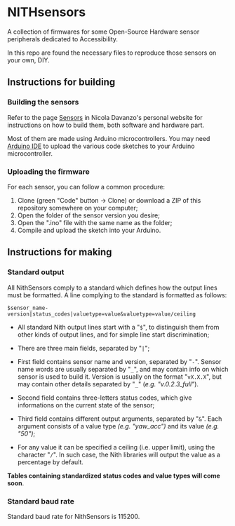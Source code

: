 # NITHsensors

A collection of firmwares for some Open-Source Hardware sensor peripherals dedicated to Accessibility.

In this repo are found the necessary files to reproduce those sensors on your own, DIY.

## Instructions for building

### Building the sensors

Refer to the page [Sensors](https://neeqstock.github.io/sensors/) in Nicola Davanzo's personal website for instructions on how to build them, both software and hardware part.

Most of them are made using Arduino microcontrollers.
You may need [Arduino IDE](https://www.arduino.cc/en/software) to upload the various code sketches to your Arduino microcontroller.

### Uploading the firmware

For each sensor, you can follow a common procedure:

1. Clone (green "Code" button -> Clone) or download a ZIP of this repository somewhere on your computer;
2. Open the folder of the sensor version you desire;
3. Open the ".ino" file with the same name as the folder;
4. Compile and upload the sketch into your Arduino.

## Instructions for making

### Standard output

All NithSensors comply to a standard which defines how the output lines must be formatted. A line complying to the standard is formatted as follows:

``$sensor_name-version|status_codes|valuetype=value&valuetype=value/ceiling``

- All standard Nith output lines start with a "``$``", to distinguish them from other kinds of output lines, and for simple line start discrimination;

- There are three main fields, separated by  "``|``";

- First field contains sensor name and version, separated by "``-``". Sensor name words are usually separated by "``_``", and may contain info on which sensor is used to build it. Version is usually on the format "``vX.X.X``", but may contain other details separated by "``_``"  (*e.g. "v.0.2.3_full"*).

- Second field contains three-letters status codes, which give informations on the current state of the sensor;

- Third field contains different output arguments, separated by "``&``". Each argument consists of a value type *(e.g. "yaw_acc")* and its value *(e.g. "50")*;

- For any value it can be specified a ceiling (i.e. upper limit), using the character "``/``". In such case, the Nith libraries will output the value as a percentage by default. 

**Tables containing standardized status codes and value types will come soon**.

### Standard baud rate

Standard baud rate for NithSensors is 115200.
